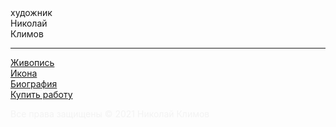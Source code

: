 <!DOCTYPE html>
<html>
<head>
  <meta charset="utf-8">
  <meta name="viewport" content="width=device-width, initial-scale=1.0">
  <meta http-equiv="x-ua-compatible" content="ie=edge">
  <title>Художник Николай Климов</title>
  <meta name="description" content="Живопись. Иконопись. Библейские сюжеты и пасторальный жанр">
  <meta name="keywords" content="картина, живопись, икона, иконопись, живописец, художник, библейский сюжет, пастораль, Климов">
  <meta name="robots" content="index,follow,noodp">
  <meta name="googlebot" content="index,follow">
  <meta property="og:locale" content="ru_RU">
  <link rel="apple-touch-icon" sizes="57x57" href="/icons/icon57x57.png" data-mce-href="/icons/icon57x57.png">
  <link rel="apple-touch-icon" sizes="60x60" href="/icons/icon60x60.png" data-mce-href="/icons/icon60x60.png">
  <link rel="apple-touch-icon" sizes="72x72" href="/icons/icon72x72.png" data-mce-href="/icons/icon72x72.png">
  <link rel="apple-touch-icon" sizes="76x76" href="/icons/icon76x76.png" data-mce-href="/icons/icon76x76.png">
  <link rel="apple-touch-icon" sizes="114x114" href="/icons/icon114x114.png" data-mce-href="/icons/icon114x140.png">
  <link rel="apple-touch-icon" sizes="120x120" href="/icons/icon120x120.png" data-mce-href="/icons/icon120x120.png">
  <link rel="apple-touch-icon" sizes="144x144" href="/icons/icon144x144.png" data-mce-href="/icons/icon144x144.png">
  <link rel="apple-touch-icon" sizes="152x152" href="/icons/icon152x152.png" data-mce-href="/icons/icon152x152.png">
  <link rel="apple-touch-icon" sizes="180x180" href="/icons/icon180x180.png" data-mce-href="/icons/icon180x180.png">
  <link rel="icon" type="image/png" href="/icons/icon32x32.png" sizes="32x32" data-mce-href="/icons/icon32x32.png">
  <link rel="icon" type="image/png" href="/icons/icon192x192.png" sizes="192x192" data-mce-href="/icons/icon192x192.png">
  <link rel="icon" type="image/png" href="/icons/icon96x96.png" sizes="96x96" data-mce-href="/icons/icon96x96.png">
  <link rel="icon" type="image/png" href="/icons/icon16x16.png" sizes="16x16" data-mce-href="/icons/icon16x16.png">
  <meta name="msapplication-TileColor" content="#151515">
  <meta name="theme-color" content="#151515">
  <meta name="msapplication-navbutton-color" content="#151515">
  <meta name="apple-mobile-web-app-capable" content="yes">
  <meta name="apple-mobile-web-app-status-bar-style" content="black-translucent">
  <meta name="viewport" content="ya-title=#151515,ya-dock=fade">
  <link rel="stylesheet" href="general.css">
</head>
<body>
  <div class="desktop" style="background-image: url('img/bg.png');">
    <div id="filter"></div>
    <div class="l_block">
      <div id="s_title">художник</div>
      <div id="b_title">Николай<br>Климов</div>
      <hr>
      <div class="a_pages">
        <a href="/painting.php">Живопись</a><br>
        <a href="/icon.php">Икона</a><br>
        <a href="/bio.php">Биография</a>
      </div>
      <div class="bottom">
        <a href="/" id="buy_button">Купить работу</a>
        <a href="tg://resolve?domain=klimovkir" id="telegram"></a>
        <a href="https://wa.me/79175564100" id="whatsapp"></a>
      </div>
    </div>
    <div class="r_block">
      <p id="credits" style="color:#f3f3f3;">Все права защищены &#169; 2021 Николай Климов</p>
    </div>
  </div>
  <div class="mobile">
    <div class="top">
      <div class="title">
        <div id="s_title"></div>
        <div id="b_title"></div>
      </div>
      <div id="menu_btn"></div>
    </div>
    <div class="mcontent">
    </div>
  </div>
</body>
</html>
